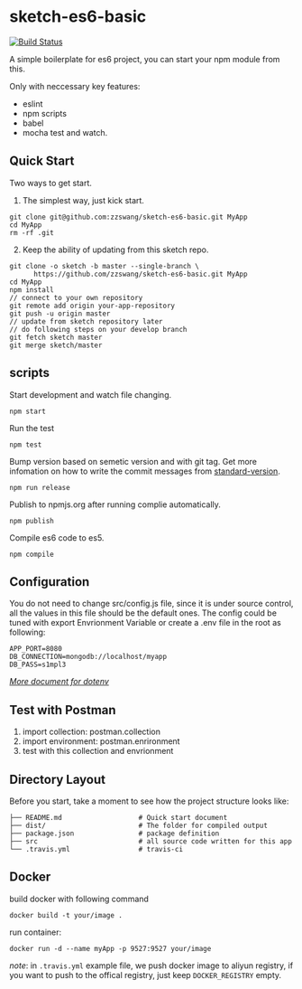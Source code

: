 # sketch-es6-basic

[![Build Status](https://travis-ci.org/zzswang/sketch-es6-basic.svg?branch=master)](https://travis-ci.org/zzswang/sketch-es6-basic)

A simple boilerplate for es6 project, you can start your npm module from this.

Only with neccessary key features:
- eslint
- npm scripts
- babel
- mocha test and watch.


## Quick Start

Two ways to get start.

1. The simplest way, just kick start.
```
git clone git@github.com:zzswang/sketch-es6-basic.git MyApp
cd MyApp
rm -rf .git
```

2. Keep the ability of updating from this sketch repo.
```
git clone -o sketch -b master --single-branch \
      https://github.com/zzswang/sketch-es6-basic.git MyApp
cd MyApp
npm install
// connect to your own repository
git remote add origin your-app-repository
git push -u origin master
// update from sketch repository later
// do following steps on your develop branch
git fetch sketch master
git merge sketch/master
```


## scripts


Start development and watch file changing.
```
npm start
```

Run the test
```
npm test
```

Bump version based on semetic version and with git tag. Get more infomation on how to write the commit messages from [standard-version](https://github.com/conventional-changelog/standard-version).
```
npm run release
```

Publish to npmjs.org after running complie automatically.
```
npm publish
```

Compile es6 code to es5.
```
npm compile
```


## Configuration

You do not need to change src/config.js file, since it is under source control, all the values in this file should be the default ones.
The config could be tuned with export Envrionment Variable or create a .env file in the root as following:

```
APP_PORT=8080
DB_CONNECTION=mongodb://localhost/myapp
DB_PASS=s1mpl3
```

*[More document for dotenv](https://github.com/motdotla/dotenv)*


## Test with Postman

1. import collection: postman.collection
2. import environment: postman.enrironment
3. test with this collection and envrionment


## Directory Layout

Before you start, take a moment to see how the project structure looks like:

```
├── README.md                   # Quick start document
├── dist/                       # The folder for compiled output
├── package.json                # package definition
├── src                         # all source code written for this app
└── .travis.yml                 # travis-ci
```

## Docker

build docker with following command
```
docker build -t your/image .
```

run container:
```
docker run -d --name myApp -p 9527:9527 your/image
```

*note*: in `.travis.yml` example file, we push docker image to aliyun registry, if you want to push to the offical registry, just keep `DOCKER_REGISTRY` empty.
